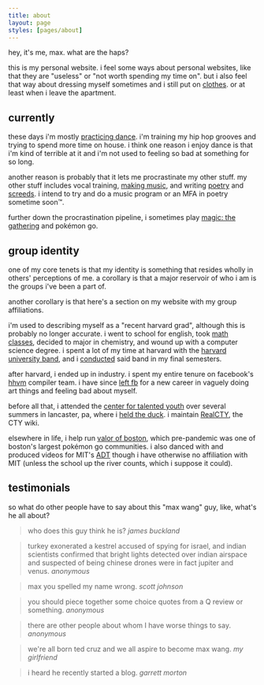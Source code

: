 ```yaml
---
title: about
layout: page
styles: [pages/about]
---
```


hey, it's me, max.  what are the haps?

this is my personal website. i feel some ways about personal websites, like
that they are "useless" or "not worth spending my time on".  but i also feel
that way about dressing myself sometimes and i still put on
[clothes](/things/unthings/).  or at least when i leave the apartment.

## currently

these days i'm mostly [practicing dance](/stuff/dance/).  i'm training my hip
hop grooves and trying to spend more time on house.  i think one reason i enjoy
dance is that i'm kind of terrible at it and i'm not used to feeling so bad at
something for so long.

another reason is probably that it lets me procrastinate my other stuff.  my
other stuff includes vocal training, [making music](/stuff/music/), and writing
[poetry](/writing/poetry/) and [screeds](/writing/).  i intend to try and do a
music program or an MFA in poetry sometime soon™.

further down the procrastination pipeline, i sometimes play [magic: the
gathering][mtg] and pokémon go.

## group identity

one of my core tenets is that my identity is something that resides wholly in
others' perceptions of me.  a corollary is that a major reservoir of who i am
is the groups i've been a part of.

another corollary is that here's a section on my website with my group
affiliations.

i'm used to describing myself as a "recent harvard grad", although this is
probably no longer accurate.  i went to school for english, took [math
classes](/stuff/#course-notes), decided to major in chemistry, and wound up
with a computer science degree.  i spent a lot of my time at harvard with the
[harvard university band][hub], and i [conducted][yAle] said band in my final
semesters.

after harvard, i ended up in industry.  i spent my entire tenure on facebook's
[hhvm][hhvm] compiler team.  i have since [left fb][verge] for a new career in
vaguely doing art things and feeling bad about myself.

before all that, i attended the [center for talented youth][cty] over several
summers in lancaster, pa, where i [held the duck][duck].  i maintain
[RealCTY][realcty], the CTY wiki.

elsewhere in life, i help run [valor of boston][vob], which pre-pandemic was
one of boston's largest pokémon go communities.  i also danced with and
produced videos for MIT's [ADT][adt] though i have otherwise no affiliation
with MIT (unless the school up the river counts, which i suppose it could).

<!--
<div class="sticker-panel">
  <div class="sticker-container"><a href="http://www.hhvm.com">
    <img class="sticker" src="/img/logos/hhvm.svg"/>
  </a></div>
  <div class="sticker-container"><a href="http://www.realcty.org">
    <img class="sticker" src="/img/logos/realcty.png"/>
  </a></div>
  <div class="sticker-container"><a href="http://www.harvardband.org">
    <img class="sticker" src="/img/logos/hub.png"/>
  </a></div>
  <div class="sticker-container"><a href="https://www.facebook.com/Engineering">
    <img class="sticker" src="/img/logos/fb-eng.jpg"/>
  </a></div>
</div>
-->

## testimonials ##

so what do other people have to say about this "max wang" guy, like, what's he
all about?

> who does this guy think he is?
> <cite>james buckland</cite>

> turkey exonerated a kestrel accused of spying for israel, and indian
> scientists confirmed that bright lights detected over indian airspace and
> suspected of being chinese drones were in fact jupiter and venus.
> <cite>anonymous</cite>

> max you spelled my name wrong.
> <cite>scott johnson</cite>

> you should piece together some choice quotes from a Q review or something.
> <cite>anonymous</cite>

> there are other people about whom I have worse things to say.
> <cite>anonymous</cite>

> we're all born ted cruz and we all aspire to become max wang.
> <cite>my girlfriend</cite>

> i heard he recently started a blog.
> <cite>garrett morton</cite>


[mtg]:    https://www.17lands.com/user_history/07ccd3526d454747b4f6a9ece05b2d74 "mxawng - 17lands"

[hub]:    http://www.harvardband.org/ "Harvard University Band"
[yAle]:   https://www.youtube.com/watch?v=9xSwx6J1Rok
          "Harvard-yAle halftime show, 2012"
[hhvm]:   https://hhvm.com/ "HHVM"
[verge]:  https://www.theverge.com/2020/7/23/21335871/former-facebook-engineer-failure-zuckerberg-trump
[cty]:    http://cty.jhu.edu/ "Johns Hopkins Center for Talented Youth (CTY)"
[duck]:   http://www.realcty.org/mw/index.php?title=Trinity_(Session_2)#The_Holder_of_the_Duck
          "RealCTY – The Holder of the Duck"
[realcty]: http://www.realcty.org/ "RealCTY"
[vob]:    https://discord.gg/WGWCgXN "Valor of Boston"
[adt]:    https://www.youtube.com/c/MITAsianDanceTeam "MIT ADT Youtube channel"
